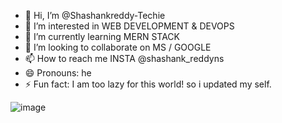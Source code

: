 - 👋 Hi, I’m @Shashankreddy-Techie
- 👀 I’m interested in WEB DEVELOPMENT & DEVOPS
- 🌱 I’m currently learning MERN STACK
- 💞️ I’m looking to collaborate on MS / GOOGLE
- 📫 How to reach me INSTA @shashank_reddyns
- 😄 Pronouns: he
- ⚡ Fun fact: I am too lazy for this world! so i updated my self.

<!---
Shashankreddy-Techie/Shashankreddy-Techie is a ✨ special ✨ repository because its `README.md` (this file) appears on your GitHub profile.
You can click the Preview link to take a look at your changes.
--->
![image](https://github.com/Shashankreddy-Techie/Shashankreddy-Techie/assets/152247010/97857a20-6ed2-4c2b-b5f2-778149daae68)
